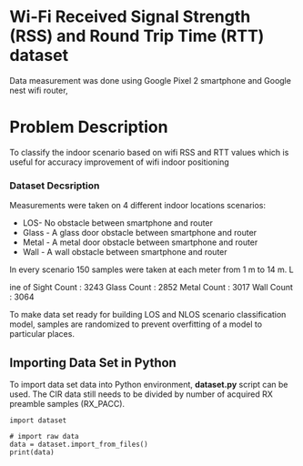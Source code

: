 # Wi-Fi Received Signal Strength (RSS) and Round Trip Time (RTT) dataset
Data measurement was done using Google Pixel 2 smartphone and Google nest wifi router, 

# Problem Description

To classify the indoor scenario based on wifi RSS and RTT values which is useful for accuracy improvement of wifi indoor positioning

### Dataset Decsription

Measurements were taken on 4 different indoor locations scenarios:

* LOS- No obstacle between smartphone and router
* Glass - A glass door obstacle between smartphone and router
* Metal - A metal door obstacle between smartphone and router
* Wall - A wall obstacle between smartphone and router


In every scenario 150 samples were taken at each meter from 1 m to 14 m. L

ine of Sight Count : 3243
Glass Count : 2852
Metal Count : 3017
Wall Count : 3064

 To make data set ready for building LOS and NLOS scenario classification model, samples are randomized to prevent overfitting of a model to particular places. 

 ## Importing Data Set in Python

To import data set data into Python environment, **dataset.py** script can be used. The CIR data still needs to be divided by number of acquired RX preamble samples (RX_PACC).

	import dataset
	
	# import raw data
	data = dataset.import_from_files()
	print(data)


